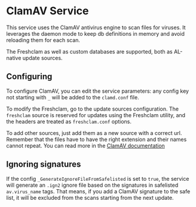 # ClamAV Service

This service uses the ClamAV antivirus engine to scan files for viruses. It leverages the daemon mode to keep db
definitions in memory and avoid reloading them for each scan.

The Freshclam as well as custom databases are supported, both as AL-native update sources.

## Configuring

To configure ClamAV, you can edit the service parameters: any config key not starting
with `_` will be added to the `clamd.conf` file.

To modify the Freshclam, go to the update sources configuration. The `freshclam` source
is reserved for updates using the Freshclam utility, and the headers are treated as
`freshclam.conf` options.

To add other sources, just add them as a new source with a correct url. Remember that
the files have to have the right extension and their names cannot repeat. You can read
more in the [ClamAV documentation](https://github.com/Cisco-Talos/clamav-documentation/blob/main/src/manual/Signatures.md#signature-databases)

## Ignoring signatures

If the config `_GenerateIgnoreFileFromSafelisted` is set to `true`, the service will
generate an `.ign2` ignore file based on the signatures in safelisted `av.virus_name`
tags. That means, if you add a ClamAV signature to the safe list, it will be excluded
from the scans starting from the next update.